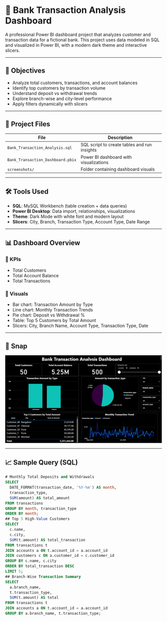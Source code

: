 # 💼 Bank Transaction Analysis Dashboard

A professional Power BI dashboard project that analyzes customer and transaction data for a fictional bank. This project uses data modeled in SQL and visualized in Power BI, with a modern dark theme and interactive slicers.

---

## 📌 Objectives
- Analyze total customers, transactions, and account balances
- Identify top customers by transaction volume
- Understand deposit vs withdrawal trends
- Explore branch-wise and city-level performance
- Apply filters dynamically with slicers

---

## 📁 Project Files
| File | Description |
|------|-------------|
| `Bank_Transaction_Analysis.sql` | SQL script to create tables and run insights |
| `Bank_Transaction_Dashboard.pbix` | Power BI dashboard with visualizations |
| `screenshots/` | Folder containing dashboard visuals |

---

## 🛠️ Tools Used
- **SQL**: MySQL Workbench (table creation + data queries)
- **Power BI Desktop**: Data import, relationships, visualizations
- **Theme**: Dark Mode with white font and modern layout
- **Slicers**: City, Branch, Transaction Type, Account Type, Date Range

---

## 📊 Dashboard Overview

### 🔹 KPIs
- Total Customers
- Total Account Balance
- Total Transactions

### 🔹 Visuals
- Bar chart: Transaction Amount by Type
- Line chart: Monthly Transaction Trends
- Pie chart: Deposit vs Withdrawal %
- Table: Top 5 Customers by Total Amount
- Slicers: City, Branch Name, Account Type, Transaction Type, Date

---

## 📸 Snap

![image alt](https://github.com/Sivamarank/Bank_Transaction_Analysis/blob/5725c138cf1cb92f1a11e6fc07060adaf5083e12/Screenshot%202025-07-05%20200026.png)

---

## 📈 Sample Query (SQL)
```sql
# Monthly Total Deposits and Withdrawals
SELECT
  DATE_FORMAT(transaction_date, '%Y-%m') AS month,
  transaction_type,
  SUM(amount) AS total_amount
FROM transactions
GROUP BY month, transaction_type
ORDER BY month;
## Top 5 High-Value Customers
SELECT
  c.name,
  c.city,
  SUM(t.amount) AS total_transaction
FROM transactions t
JOIN accounts a ON t.account_id = a.account_id
JOIN customers c ON a.customer_id = c.customer_id
GROUP BY c.name, c.city
ORDER BY total_transaction DESC
LIMIT 5;
## Branch-Wise Transaction Summary
SELECT
  a.branch_name,
  t.transaction_type,
  SUM(t.amount) AS total
FROM transactions t
JOIN accounts a ON t.account_id = a.account_id
GROUP BY a.branch_name, t.transaction_type;


